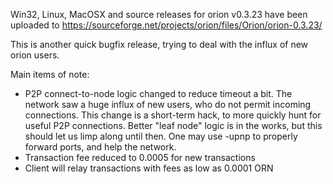 Win32, Linux, MacOSX and source releases for orion v0.3.23 have been uploaded to
https://sourceforge.net/projects/orion/files/Orion/orion-0.3.23/

This is another quick bugfix release, trying to deal with the influx of new orion users.

Main items of note:

* P2P connect-to-node logic changed to reduce timeout a bit.  The network saw a huge influx of new users, who do not permit incoming connections.  This change is a short-term hack, to more quickly hunt for useful P2P connections.  Better "leaf node" logic is in the works, but this should let us limp along until then.  One may use -upnp to properly forward ports, and help the network.
* Transaction fee reduced to 0.0005 for new transactions
* Client will relay transactions with fees as low as 0.0001 ORN
